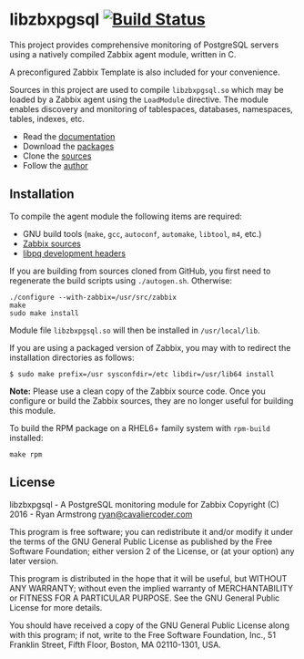 # libzbxpgsql [![Build Status](https://travis-ci.org/cavaliercoder/libzbxpgsql.svg?branch=master)](https://travis-ci.org/cavaliercoder/libzbxpgsql)

This project provides comprehensive monitoring of PostgreSQL servers using a
natively compiled Zabbix agent module, written in C.

A preconfigured Zabbix Template is also included for your convenience.

Sources in this project are used to compile `libzbxpgsql.so` which may be
loaded by a Zabbix agent using the `LoadModule` directive. The module enables
discovery and monitoring of tablespaces, databases, namespaces, tables,
indexes, etc.

* Read the [documentation](http://cavaliercoder.com/libzbxpgsql/)
* Download the [packages](http://cavaliercoder.com/libzbxpgsql/download)
* Clone the [sources](http://github.com/cavaliercoder/libzbxpgsql)
* Follow the [author](http://cavaliercoder.com)


## Installation

To compile the agent module the following items are required:

* GNU build tools (`make`, `gcc`, `autoconf`, `automake`, `libtool`, `m4`, etc.)
* [Zabbix sources](http://www.zabbix.com/download.php)
* [libpq development headers](http://www.postgresql.org/download/)

If you are building from sources cloned from GitHub, you first need to
regenerate the build scripts using `./autogen.sh`. Otherwise:

    ./configure --with-zabbix=/usr/src/zabbix
    make
    sudo make install

Module file `libzbxpgsql.so` will then be installed in `/usr/local/lib`.

If you are using a packaged version of Zabbix, you may with to redirect the
installation directories as follows:

    $ sudo make prefix=/usr sysconfdir=/etc libdir=/usr/lib64 install

__Note:__ Please use a clean copy of the Zabbix source code. Once you configure
or build the Zabbix sources, they are no longer useful for building this module.

To build the RPM package on a RHEL6+ family system with `rpm-build` installed:

    make rpm


## License

libzbxpgsql - A PostgreSQL monitoring module for Zabbix
Copyright (C) 2016 - Ryan Armstrong <ryan@cavaliercoder.com>

This program is free software; you can redistribute it and/or modify
it under the terms of the GNU General Public License as published by
the Free Software Foundation; either version 2 of the License, or
(at your option) any later version.

This program is distributed in the hope that it will be useful,
but WITHOUT ANY WARRANTY; without even the implied warranty of
MERCHANTABILITY or FITNESS FOR A PARTICULAR PURPOSE. See the
GNU General Public License for more details.

You should have received a copy of the GNU General Public License
along with this program; if not, write to the Free Software
Foundation, Inc., 51 Franklin Street, Fifth Floor, Boston, MA  02110-1301, USA.
